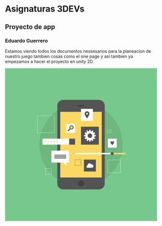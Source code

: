 # Asignaturas 3DEVs

## Proyecto de app

### Eduardo Guerrero

Estamos viendo todos los documentos nessesarios para la planeacion de nuestro juego tambien cosas como el one page y asi tambien ya empezamos a hacer el proyecto en unity 2D.

![Foto](/assets/proyecto%20de%20app.jpg)
